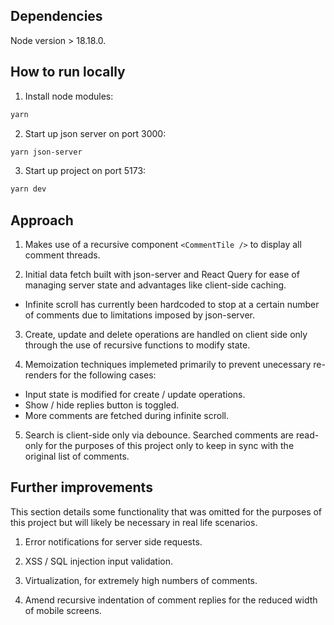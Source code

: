 ## Dependencies
Node version > 18.18.0.

## How to run locally

1. Install node modules: 
```bash
yarn 
```

2. Start up json server on port 3000: 
```bash
yarn json-server
```

3. Start up project on port 5173:
```bash
yarn dev
```

## Approach

1. Makes use of a recursive component `<CommentTile />` to display all comment threads.

2. Initial data fetch built with json-server and React Query for ease of managing server state and advantages like client-side caching. 
- Infinite scroll has currently been hardcoded to stop at a certain number of comments due to limitations imposed by json-server.

3. Create, update and delete operations are handled on client side only through the use of recursive functions to modify state.

4. Memoization techniques implemeted primarily to prevent unecessary re-renders for the following cases:
- Input state is modified for create / update operations.
- Show / hide replies button is toggled.
- More comments are fetched during infinite scroll.

5. Search is client-side only via debounce. Searched comments are read-only for the purposes of this project only to keep in sync with the original list of comments.

## Further improvements 

This section details some functionality that was omitted for the purposes of this project but will likely be necessary in real life scenarios.

1. Error notifications for server side requests.

2. XSS / SQL injection input validation.

3. Virtualization, for extremely high numbers of comments.

4. Amend recursive indentation of comment replies for the reduced width of mobile screens.